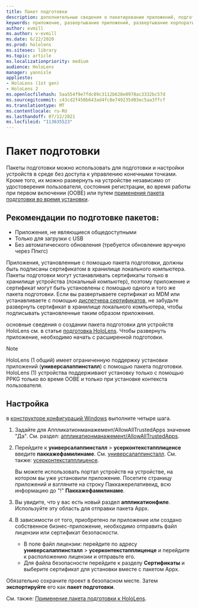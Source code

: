 ```yaml
---
title: Пакет подготовки
description: дополнительные сведения о пакетировании приложений, подготовке, развертывании и развертывании корпоративных приложений для HoloLens устройств.
keywords: приложение, развертывание приложений, развертывание корпоративного приложения, подготовка
author: evmill
ms.author: v-evmill
ms.date: 6/22/2020
ms.prod: hololens
ms.sitesec: library
ms.topic: article
ms.localizationpriority: medium
audience: HoloLens
manager: yannisle
appliesto:
- HoloLens (1st gen)
- HoloLens 2
ms.openlocfilehash: 5aa554f9e7fdc09c3112b628e0978ac3332bc57d
ms.sourcegitcommit: c43cd2f450b643ad4fc8e749235d03ec5aa3ffcf
ms.translationtype: MT
ms.contentlocale: ru-RU
ms.lasthandoff: 07/12/2021
ms.locfileid: "113635523"
---
```

# <a name="provisioning-package"></a>Пакет подготовки

Пакеты подготовки можно использовать для подготовки и настройки устройств в среде без доступа к управлению конечными точками. Кроме того, их можно развернуть на устройстве независимо от удостоверения пользователя, состояния регистрации, во время работы при первом включении (OOBE) или путем [применения пакета подготовки во время установки](/hololens/hololens-provisioning##apply-a-provisioning-package-to-hololens-during-setup).

## <a name="provisioning-packages-considerations"></a>Рекомендации по подготовке пакетов:

* Приложения, не являющиеся общедоступными
* Только для загрузки с USB
* Без автоматического обновления (требуется обновление вручную через Ппкгс)

Приложения, установленные с помощью пакета подготовки, должны быть подписаны сертификатом в хранилище локального компьютера. Пакеты подготовки могут устанавливать сертификаты только в хранилище устройства (локальный компьютер), поэтому приложение и сертификат могут быть установлены с помощью одного и того же пакета подготовки. Если вы развертываете сертификат из MDM или устанавливаете с помощью [диспетчера сертификатов](certificate-manager.md), не забудьте развернуть сертификат в хранилище локального компьютера, чтобы подписывать установленные таким образом приложения.

основные сведения о создании пакета подготовки для устройств HoloLens см. в статье [подготовка HoloLens](/hololens/hololens-provisioning). Чтобы развернуть приложение, необходимо начать с расширенной подготовки.

> [!NOTE]
> HoloLens (1 общий) имеет ограниченную поддержку установки приложений (**универсалаппинсталл**) с помощью пакета подготовки. HoloLens (1) устройства поддерживают установку только с помощью PPKG только во время OOBE и только при установке контекста пользователя.

## <a name="setup"></a>Настройка

в [конструкторе конфигураций Windows](https://www.microsoft.com/store/productId/9NBLGGH4TX22) выполните четыре шага.

1. Задайте для Аппликатионманажемент/AllowAllTrustedApps значение "Да". См. раздел: [аппликатионманажемент/AllowAllTrustedApps](/windows/client-management/mdm/policy-csp-applicationmanagement#applicationmanagement-allowalltrustedapps).

2. Перейдите к **универсалаппинсталл**  >  **усерконтекстапплиценсе** введите **паккажефамилинаме**. См. [универсалаппинсталл](/windows/configuration/wcd/wcd-universalappinstall). См. также: [усерконтекстапплиценсе](/windows/configuration/wcd/wcd-universalappinstall#usercontextapplicense).

   Вы можете использовать портал устройств на устройстве, на котором вы уже установили приложение. Посетите страницу приложений и взгляните на строку Паккажерелативеид, всю информацию до "!" **Паккажефамилинаме**.

3. Вы увидите, что у вас есть новый раздел **аппликатионфиле**. Используйте эту область для отправки пакета Appx.

4. В зависимости от того, приобретено ли приложение или создано собственное бизнес-приложение, необходимо отправить файл лицензии или сертификат безопасности.

    - В поле файл лицензии: перейдите по адресу **универсалаппинсталл**  >  **усерконтекстапплиценце** и перейдите к расположению лицензии и отправьте его.
    - Для файла безопасности перейдите к разделу **Сертификаты** и выберите сертификат для установки вместе с пакетом Appx.

Обязательно сохраните проект в безопасном месте. Затем **экспортируйте** его как **пакет подготовки**.  

См. также: [Применение пакета подготовки к HoloLens](/hololens/hololens-provisioning#apply-a-provisioning-package-to-hololens-during-setup).
